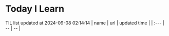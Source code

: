 # Today I Learn 
TIL list updated at 2024-09-08 02:14:14
| name | url | updated time |
| :--- | -- | -- |
